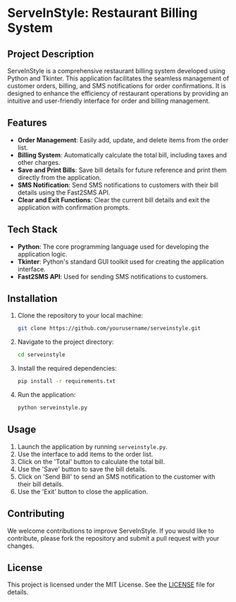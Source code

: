 # ServeInStyle: Restaurant Billing System

## Project Description

ServeInStyle is a comprehensive restaurant billing system developed using Python and Tkinter. This application facilitates the seamless management of customer orders, billing, and SMS notifications for order confirmations. It is designed to enhance the efficiency of restaurant operations by providing an intuitive and user-friendly interface for order and billing management.

## Features

- **Order Management**: Easily add, update, and delete items from the order list.
- **Billing System**: Automatically calculate the total bill, including taxes and other charges.
- **Save and Print Bills**: Save bill details for future reference and print them directly from the application.
- **SMS Notification**: Send SMS notifications to customers with their bill details using the Fast2SMS API.
- **Clear and Exit Functions**: Clear the current bill details and exit the application with confirmation prompts.

## Tech Stack

- **Python**: The core programming language used for developing the application logic.
- **Tkinter**: Python's standard GUI toolkit used for creating the application interface.
- **Fast2SMS API**: Used for sending SMS notifications to customers.

## Installation

1. Clone the repository to your local machine:
   ```bash
   git clone https://github.com/yourusername/serveinstyle.git
   ```
2. Navigate to the project directory:
   ```bash
   cd serveinstyle
   ```
3. Install the required dependencies:
   ```bash
   pip install -r requirements.txt
   ```
4. Run the application:
   ```bash
   python serveinstyle.py
   ```

## Usage

1. Launch the application by running `serveinstyle.py`.
2. Use the interface to add items to the order list.
3. Click on the 'Total' button to calculate the total bill.
4. Use the 'Save' button to save the bill details.
5. Click on 'Send Bill' to send an SMS notification to the customer with their bill details.
6. Use the 'Exit' button to close the application.

## Contributing

We welcome contributions to improve ServeInStyle. If you would like to contribute, please fork the repository and submit a pull request with your changes.

## License

This project is licensed under the MIT License. See the [LICENSE](LICENSE) file for details.
